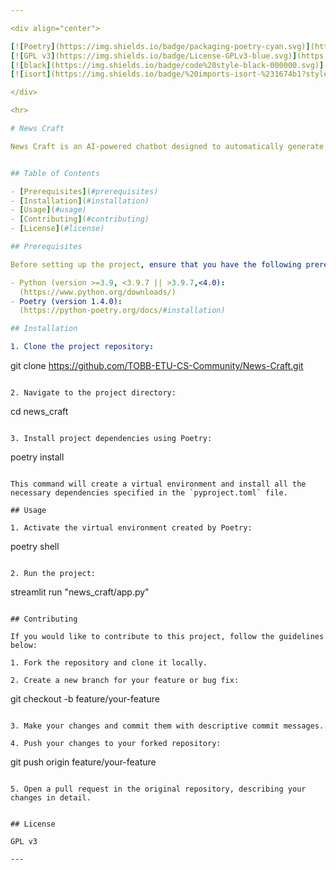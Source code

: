 ```yaml
---

<div align="center">

[![Poetry](https://img.shields.io/badge/packaging-poetry-cyan.svg)](https://python-poetry.org/)
[![GPL v3](https://img.shields.io/badge/License-GPLv3-blue.svg)](https://www.gnu.org/licenses/gpl-3.0)
[![black](https://img.shields.io/badge/code%20style-black-000000.svg)](https://github.com/psf/black)
[![isort](https://img.shields.io/badge/%20imports-isort-%231674b1?style=flat&labelColor=ef8336)](https://pycqa.github.io/isort/)

</div>

<hr>

# News Craft

News Craft is an AI-powered chatbot designed to automatically generate news articles. It utilizes OpenAI and Streamlit to create a seamless and user-friendly experience.


## Table of Contents

- [Prerequisites](#prerequisites)
- [Installation](#installation)
- [Usage](#usage)
- [Contributing](#contributing)
- [License](#license)

## Prerequisites

Before setting up the project, ensure that you have the following prerequisites installed on your machine:

- Python (version >=3.9, <3.9.7 || >3.9.7,<4.0):
  (https://www.python.org/downloads/)
- Poetry (version 1.4.0):
  (https://python-poetry.org/docs/#installation)

## Installation

1. Clone the project repository:

```
git clone https://github.com/TOBB-ETU-CS-Community/News-Craft.git
```

2. Navigate to the project directory:

```
cd news_craft
```

3. Install project dependencies using Poetry:

```
poetry install
```

This command will create a virtual environment and install all the necessary dependencies specified in the `pyproject.toml` file.

## Usage

1. Activate the virtual environment created by Poetry:

```
poetry shell
```

2. Run the project:

```
streamlit run "news_craft/app.py"
```

## Contributing

If you would like to contribute to this project, follow the guidelines below:

1. Fork the repository and clone it locally.

2. Create a new branch for your feature or bug fix:
   ```
   git checkout -b feature/your-feature
   ```

3. Make your changes and commit them with descriptive commit messages.

4. Push your changes to your forked repository:
   ```
   git push origin feature/your-feature
   ```

5. Open a pull request in the original repository, describing your changes in detail.


## License

GPL v3

---
```

